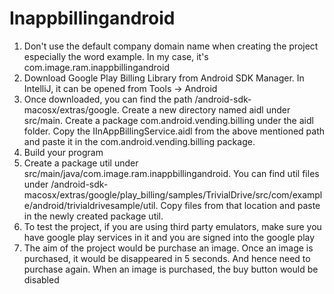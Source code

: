 # Inappbillingandroid

1. Don't use the default company domain name when creating the project especially the word example. In my case, it's com.image.ram.inappbillingandroid 
2. Download Google Play Billing Library from Android SDK Manager. In IntelliJ, it can be opened from Tools -> Android
3. Once downloaded, you can find the path /android-sdk-macosx/extras/google. Create a new directory named aidl under src/main. Create a package com.android.vending.billing under the aidl folder. Copy the IInAppBillingService.aidl from the above mentioned path and paste it in the com.android.vending.billing package.
4. Build your program
5. Create a package util under src/main/java/com.image.ram.inappbillingandroid. You can find util files under /android-sdk-macosx/extras/google/play_billing/samples/TrivialDrive/src/com/example/android/trivialdrivesample/util. Copy files from that location and paste in the newly created package util.
6. To test the project, if you are using third party emulators, make sure you have google play services in it and you are signed into the google play
7. The aim of the project would be purchase an image. Once an image is purchased, it would be disappeared in 5 seconds. And hence need to purchase again. When an image is purchased, the buy button would be disabled
